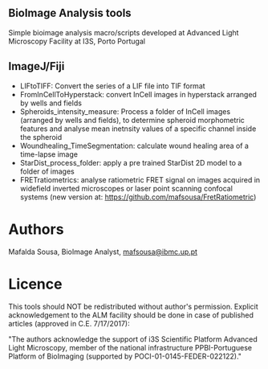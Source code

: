 ## BioImage Analysis tools
Simple bioimage analysis macro/scripts developed at Advanced Light Microscopy Facility at I3S, Porto Portugal

## ImageJ/Fiji
* LIFtoTIFF: Convert the series of a LIF file into TIF format
* FromInCellToHyperstack: convert InCell images in hyperstack arranged by wells and fields
* Spheroids_intensity_measure: Process a folder of InCell images (arranged by wells and fields), to determine spheroid morphometric features and analyse mean inetnsity values of a specific channel inside the spheroid 
* Woundhealing_TimeSegmentation: calculate wound healing area of a time-lapse image
* StarDist_process_folder:  apply a pre trained StarDist 2D model to a folder of images
* FRETratiometrics: analyse ratiometric FRET signal on images acquired in widefield inverted microscopes or laser point scanning confocal systems (new version at: https://github.com/mafsousa/FretRatiometric)

# Authors
Mafalda Sousa, BioImage Analyst, mafsousa@ibmc.up.pt

# Licence

This tools should NOT be redistributed without author's permission. 
Explicit acknowledgement to the ALM facility should be done in case of published articles (approved in C.E. 7/17/2017):     
 
"The authors acknowledge the support of i3S Scientific Platform Advanced Light Microscopy, member of the national infrastructure PPBI-Portuguese Platform of BioImaging (supported by POCI-01-0145-FEDER-022122)."
